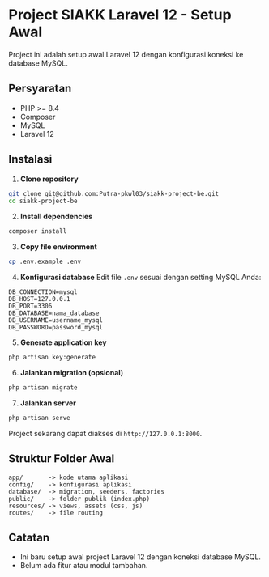 


# Project SIAKK Laravel 12 - Setup Awal

Project ini adalah setup awal Laravel 12 dengan konfigurasi koneksi ke database MySQL.

## Persyaratan
- PHP >= 8.4
- Composer
- MySQL
- Laravel 12

## Instalasi

1. **Clone repository**
```bash
git clone git@github.com:Putra-pkwl03/siakk-project-be.git
cd siakk-project-be
````

2. **Install dependencies**

```bash
composer install
```

3. **Copy file environment**

```bash
cp .env.example .env
```

4. **Konfigurasi database**
   Edit file `.env` sesuai dengan setting MySQL Anda:

```env
DB_CONNECTION=mysql
DB_HOST=127.0.0.1
DB_PORT=3306
DB_DATABASE=nama_database
DB_USERNAME=username_mysql
DB_PASSWORD=password_mysql
```

5. **Generate application key**

```bash
php artisan key:generate
```

6. **Jalankan migration (opsional)**

```bash
php artisan migrate
```

7. **Jalankan server**

```bash
php artisan serve
```

Project sekarang dapat diakses di `http://127.0.0.1:8000`.

## Struktur Folder Awal

```
app/       -> kode utama aplikasi
config/    -> konfigurasi aplikasi
database/  -> migration, seeders, factories
public/    -> folder publik (index.php)
resources/ -> views, assets (css, js)
routes/    -> file routing
```

## Catatan

* Ini baru setup awal project Laravel 12 dengan koneksi database MySQL.
* Belum ada fitur atau modul tambahan.

```

